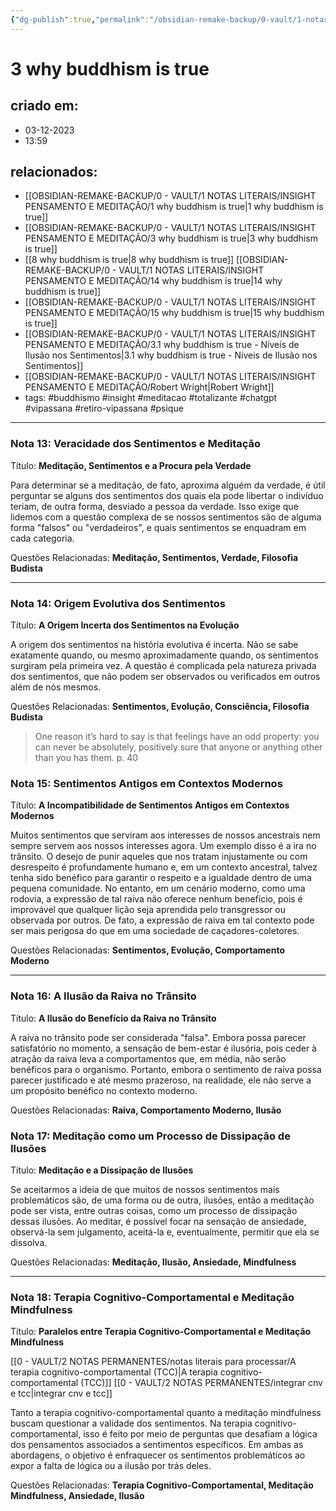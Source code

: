 ```yaml
---
{"dg-publish":true,"permalink":"/obsidian-remake-backup/0-vault/1-notas-literais/insight-pensamento-e-meditacao/3-why-buddhism-is-true/","tags":["buddhismo","insight","meditacao","totalizante","chatgpt","vipassana","retiro-vipassana","psique"],"dgHomeLink":true,"dgShowLocalGraph":true,"dgShowFileTree":true,"dgEnableSearch":true,"noteIcon":""}
---
```


# 3 why buddhism is true

## criado em: 
- 03-12-2023
- 13:59
## relacionados:

- [[OBSIDIAN-REMAKE-BACKUP/0 - VAULT/1 NOTAS LITERAIS/INSIGHT PENSAMENTO E MEDITAÇÃO/1 why buddhism is true\|1 why buddhism is true]]
- [[OBSIDIAN-REMAKE-BACKUP/0 - VAULT/1 NOTAS LITERAIS/INSIGHT PENSAMENTO E MEDITAÇÃO/3 why buddhism is true\|3 why buddhism is true]]
- [[8 why buddhism is true\|8 why buddhism is true]]
 [[OBSIDIAN-REMAKE-BACKUP/0 - VAULT/1 NOTAS LITERAIS/INSIGHT PENSAMENTO E MEDITAÇÃO/14 why buddhism is true\|14 why buddhism is true]]
- [[OBSIDIAN-REMAKE-BACKUP/0 - VAULT/1 NOTAS LITERAIS/INSIGHT PENSAMENTO E MEDITAÇÃO/15 why buddhism is true\|15 why buddhism is true]]
- [[OBSIDIAN-REMAKE-BACKUP/0 - VAULT/1 NOTAS LITERAIS/INSIGHT PENSAMENTO E MEDITAÇÃO/3.1 why buddhism is true - Níveis de Ilusão nos Sentimentos\|3.1 why buddhism is true - Níveis de Ilusão nos Sentimentos]]
- [[OBSIDIAN-REMAKE-BACKUP/0 - VAULT/1 NOTAS LITERAIS/INSIGHT PENSAMENTO E MEDITAÇÃO/Robert Wright\|Robert Wright]]
- tags: #buddhismo #insight #meditacao #totalizante #chatgpt #vipassana  #retiro-vipassana #psique 
---

### Nota 13: Veracidade dos Sentimentos e Meditação

Título: **Meditação, Sentimentos e a Procura pela Verdade**

Para determinar se a meditação, de fato, aproxima alguém da verdade, é útil perguntar se alguns dos sentimentos dos quais ela pode libertar o indivíduo teriam, de outra forma, desviado a pessoa da verdade. Isso exige que lidemos com a questão complexa de se nossos sentimentos são de alguma forma "falsos" ou "verdadeiros", e quais sentimentos se enquadram em cada categoria.

Questões Relacionadas: **Meditação, Sentimentos, Verdade, Filosofia Budista**

---

### Nota 14: Origem Evolutiva dos Sentimentos

Título: **A Origem Incerta dos Sentimentos na Evolução**

A origem dos sentimentos na história evolutiva é incerta. Não se sabe exatamente quando, ou mesmo aproximadamente quando, os sentimentos surgiram pela primeira vez. A questão é complicada pela natureza privada dos sentimentos, que não podem ser observados ou verificados em outros além de nós mesmos.

Questões Relacionadas: **Sentimentos, Evolução, Consciência, Filosofia Budista**

> One reason it’s hard to say is that feelings have an odd property: you can never be absolutely, positively sure that anyone or anything other than you has them. p. 40

### Nota 15: Sentimentos Antigos em Contextos Modernos

Título: **A Incompatibilidade de Sentimentos Antigos em Contextos Modernos**

Muitos sentimentos que serviram aos interesses de nossos ancestrais nem sempre servem aos nossos interesses agora. Um exemplo disso é a ira no trânsito. O desejo de punir aqueles que nos tratam injustamente ou com desrespeito é profundamente humano e, em um contexto ancestral, talvez tenha sido benéfico para garantir o respeito e a igualdade dentro de uma pequena comunidade. No entanto, em um cenário moderno, como uma rodovia, a expressão de tal raiva não oferece nenhum benefício, pois é improvável que qualquer lição seja aprendida pelo transgressor ou observada por outros. De fato, a expressão de raiva em tal contexto pode ser mais perigosa do que em uma sociedade de caçadores-coletores.

Questões Relacionadas: **Sentimentos, Evolução, Comportamento Moderno**

---

### Nota 16: A Ilusão da Raiva no Trânsito

Título: **A Ilusão do Benefício da Raiva no Trânsito**

A raiva no trânsito pode ser considerada "falsa". Embora possa parecer satisfatório no momento, a sensação de bem-estar é ilusória, pois ceder à atração da raiva leva a comportamentos que, em média, não serão benéficos para o organismo. Portanto, embora o sentimento de raiva possa parecer justificado e até mesmo prazeroso, na realidade, ele não serve a um propósito benéfico no contexto moderno.

Questões Relacionadas: **Raiva, Comportamento Moderno, Ilusão**

### Nota 17: Meditação como um Processo de Dissipação de Ilusões

Título: **Meditação e a Dissipação de Ilusões**

Se aceitarmos a ideia de que muitos de nossos sentimentos mais problemáticos são, de uma forma ou de outra, ilusões, então a meditação pode ser vista, entre outras coisas, como um processo de dissipação dessas ilusões. Ao meditar, é possível focar na sensação de ansiedade, observá-la sem julgamento, aceitá-la e, eventualmente, permitir que ela se dissolva.

Questões Relacionadas: **Meditação, Ilusão, Ansiedade, Mindfulness**

---

### Nota 18: Terapia Cognitivo-Comportamental e Meditação Mindfulness

Título: **Paralelos entre Terapia Cognitivo-Comportamental e Meditação Mindfulness**

[[0 - VAULT/2 NOTAS PERMANENTES/notas literais para processar/A terapia cognitivo-comportamental (TCC)\|A terapia cognitivo-comportamental (TCC)]]
[[0 - VAULT/2 NOTAS PERMANENTES/integrar cnv e tcc\|integrar cnv e tcc]]

Tanto a terapia cognitivo-comportamental quanto a meditação mindfulness buscam questionar a validade dos sentimentos. Na terapia cognitivo-comportamental, isso é feito por meio de perguntas que desafiam a lógica dos pensamentos associados a sentimentos específicos. Em ambas as abordagens, o objetivo é enfraquecer os sentimentos problemáticos ao expor a falta de lógica ou a ilusão por trás deles. 

Questões Relacionadas: **Terapia Cognitivo-Comportamental, Meditação Mindfulness, Ansiedade, Ilusão**